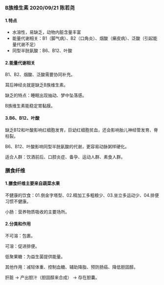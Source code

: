 ### B族维生素 2020/09/21 陈若尧

#### 1.特点
* 水溶性，易缺乏，动物内脏含量丰富
* 能量代谢相关：B1（脚气病）、B2（口角炎）、烟酸（癞皮病）、泛酸（引起能量代谢不足）
* 同型半胱氨酸：B6、B12、叶酸

#### 2.能量代谢相关
B1、B2、烟酸、泛酸需要协同补充。

耳后神经炎就是缺乏B族维生素。

缺乏的特点：睡眠出现抽动、梦中坠落感。

B族维生素能稳定胃黏膜。

#### 3.B6、B12、叶酸
缺乏B12和叶酸影响红细胞发育，巨幼红细胞贫血，还会影响胎儿神经管发育、脊柱裂。

B6、B12、叶酸影响同型半胱氨酸的代谢，更容易动脉粥样硬化。

适合人群：饮酒前后、口腔炎症、备孕、运动人群、素食人群。

### 膳食纤维
#### 1.膳食纤维主要来自蔬菜水果
不健康的饮食：01.倒金字塔型、02.精加工多粗粮少、03.坐立多运动少、04.排便习惯不健康。

小肠：营养物质吸收的主要场所。

#### 2.分类和作用
不可溶：包裹。

可溶：促进排便。

低聚果糖：为益生菌提供能量。

其他作用：减轻体重、控制血糖、辅助降脂、预防肠癌、降低胆固醇。

肝脏 -> 产出胆汁（胆固醇来合成） -> 存在胆囊。
